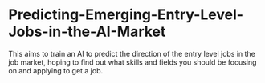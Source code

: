 # Predicting-Emerging-Entry-Level-Jobs-in-the-AI-Market
This aims to train an AI to predict the direction of the entry level jobs in the job market, hoping to find out what skills and fields  you should be focusing on and applying to get a job. 
